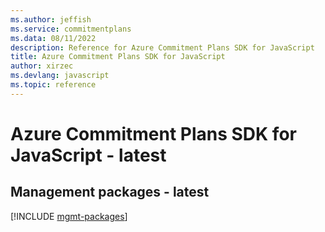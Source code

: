 ```yaml
---
ms.author: jeffish
ms.service: commitmentplans
ms.data: 08/11/2022
description: Reference for Azure Commitment Plans SDK for JavaScript
title: Azure Commitment Plans SDK for JavaScript
author: xirzec
ms.devlang: javascript
ms.topic: reference
---
```

# Azure Commitment Plans SDK for JavaScript - latest

## Management packages - latest
[!INCLUDE [mgmt-packages](commitment-plans-mgmt-index.md)]